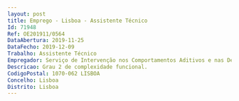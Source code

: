 ```yaml
--- 
layout: post
title: Emprego - Lisboa - Assistente Técnico
Id: 71948
Ref: OE201911/0564
DataAbertura: 2019-11-25
DataFecho: 2019-12-09
Trabalho: Assistente Técnico
Empregador: Serviço de Intervenção nos Comportamentos Aditivos e nas Dependências
Descricao: Grau 2 de complexidade funcional.
CodigoPostal: 1070-062 LISBOA
Concelho: Lisboa
Distrito: Lisboa
--- 
```

